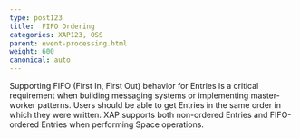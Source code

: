 ```yaml
---
type: post123
title:  FIFO Ordering
categories: XAP123, OSS
parent: event-processing.html
weight: 600
canonical: auto
---
```



Supporting FIFO (First In, First Out) behavior for Entries is a critical requirement when building messaging systems or implementing master-worker patterns. Users should be able to get Entries in the same order in which they were written. XAP supports both non-ordered Entries and FIFO-ordered Entries when performing Space operations.



